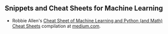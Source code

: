 ## Snippets and Cheat Sheets for Machine Learning

- Robbie Allen's [Cheat Sheet of Machine Learning and Python (and Math) Cheat Sheets](UnsupervisedMethods.com%20-%20Cheat%20Sheets/) compilation at [medium.com](https://medium.com/machine-learning-in-practice/cheat-sheet-of-machine-learning-and-python-and-math-cheat-sheets-a4afe4e791b6).